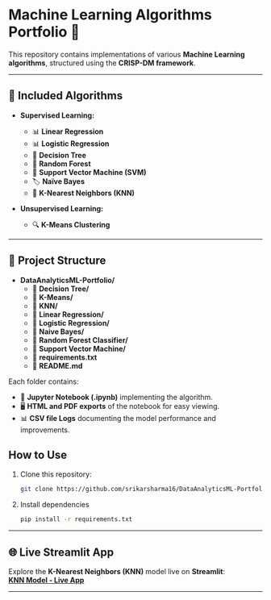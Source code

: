 # Machine Learning Algorithms Portfolio 🚀  

This repository contains implementations of various **Machine Learning algorithms**, structured using the **CRISP-DM framework**.  

---

## 📌 Included Algorithms  

- **Supervised Learning:**  
  - 📊 **Linear Regression**  
  - 📊 **Logistic Regression**  
  - 🌲 **Decision Tree**  
  - 🌲 **Random Forest**  
  - 🤖 **Support Vector Machine (SVM)**  
  - 🏷 **Naïve Bayes**  
  - 👥 **K-Nearest Neighbors (KNN)**  

- **Unsupervised Learning:**  
  - 🔍 **K-Means Clustering**  

---

## 📂 Project Structure  
- **DataAnalyticsML-Portfolio/**
  - 📂 **Decision Tree/**
  - 📂 **K-Means/**
  - 📂 **KNN/**
  - 📂 **Linear Regression/**
  - 📂 **Logistic Regression/**
  - 📂 **Naive Bayes/**
  - 📂 **Random Forest Classifier/**
  - 📂 **Support Vector Machine/**
  - 📄 **requirements.txt**
  - 📄 **README.md**


Each folder contains:
- 📜 **Jupyter Notebook (.ipynb)** implementing the algorithm.
- 🖥️ **HTML and PDF exports** of the notebook for easy viewing.
- 📊 **CSV file Logs** documenting the model performance and improvements.

## How to Use
1. Clone this repository:
   ```sh
   git clone https://github.com/srikarsharma16/DataAnalyticsML-Portfolio.git

2. Install dependencies
   ```sh
   pip install -r requirements.txt  


---

## 🌐 **Live Streamlit App**  

Explore the **K-Nearest Neighbors (KNN)** model live on **Streamlit**:  
[**KNN Model - Live App**](https://srikarsharma16-dataanalyticsml-portfolio-knnapp-1mmi2u.streamlit.app/)

---
